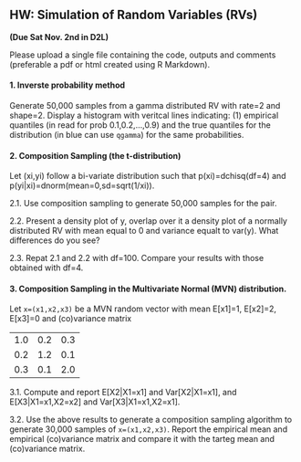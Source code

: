 ## HW: Simulation of Random Variables (RVs)

**(Due Sat Nov. 2nd in D2L)**

Please upload a single file containing the code, outputs and comments (preferable a pdf or html created using R Markdown).

#### 1. Inverste probability method

Generate 50,000 samples from a gamma distributed RV with rate=2 and shape=2. Display a histogram with veritcal lines indicating: (1) 
empirical quantiles (in read for prob 0.1,0.2,...,0.9) and the true quantiles for the distribution (in blue can use `qgamma`) for the same probabilities.


#### 2. Composition Sampling (the t-distribution)

Let (xi,yi) follow a bi-variate distribution such that p(xi)=dchisq(df=4) and p(yi|xi)=dnorm(mean=0,sd=sqrt(1/xi)). 

2.1. Use composition sampling to generate 50,000 samples for the pair.

2.2. Present a density plot of y, overlap over it a density plot of a normally distributed RV with mean equal to 0 and variance equalt to var(y). What differences do you see?

2.3. Repat 2.1 and 2.2 with df=100. Compare your results with those obtained with df=4.

#### 3. Composition Sampling in the Multivariate Normal (MVN) distribution.

Let `x=(x1,x2,x3)` be a MVN random vector with mean E[x1]=1, E[x2]=2, E[x3]=0 and (co)variance matrix

|   |   |   |
| ------------- |-------------| -----|
| 1.0 | 0.2 | 0.3|
| 0.2| 1.2 | 0.1 |
| 0.3 | 0.1 | 2.0 |


3.1. Compute and report E[X2|X1=x1] and Var[X2|X1=x1], and E[X3|X1=x1,X2=x2] and Var[X3|X1=x1,X2=x1].

3.2. Use the above results to generate a composition sampling algorithm to generate 30,000 samples of `x=(x1,x2,x3)`. Report the empirical mean and empirical (co)variance matrix and compare it with the tarteg mean and (co)variance matrix.


